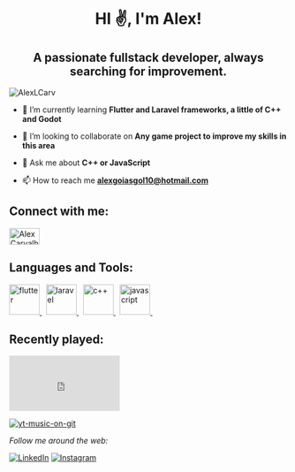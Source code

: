 <h1 align="center">HI ✌️, I'm Alex!</h1>
<h2 align="center">A passionate fullstack developer, always searching for improvement.</h2>

<p align="left"> <img src="https://komarev.com/ghpvc/?username=AlexLCarv&label=Profile%20views&color=0e75b6&style=flat" alt="AlexLCarv" /> </p>

- 🌱 I’m currently learning **Flutter and Laravel frameworks, a little of C++ and Godot**

- 👯 I’m looking to collaborate on **Any game project to improve my skills in this area**

<!-- - 👨‍💻 All of my projects are available at []() -->

- 💬 Ask me about **C++ or JavaScript**

- 📫 How to reach me **alexgoiasgol10@hotmail.com**

<h2 align="left">Connect with me:</h2>
<p align="left">
<a href="www.linkedin.com/in/alexcarv" target="blank"><img align="center" src="https://raw.githubusercontent.com/rahuldkjain/github-profile-readme-generator/master/src/images/icons/Social/linked-in-alt.svg" alt="Alex Carvalho" height="30" width="55" /></a>
</p>

<h2 align="left">Languages and Tools:</h2>
<p align="left"> 

<a href="https://flutter.dev" target="_blank" rel="noreferrer"> 
    <img src="https://www.vectorlogo.zone/logos/flutterio/flutterio-icon.svg" alt="flutter" width="55" height="55"/> 
  </a>&nbsp;
  
  <a href="https://laravel.com/" target="_blank" rel="noreferrer"> 
    <img src="https://upload.wikimedia.org/wikipedia/commons/thumb/9/9a/Laravel.svg/1200px-Laravel.svg.png" alt="laravel" width="55" height="55"/> 
  </a>&nbsp;
  
  <a href="https://cplusplus.com/" target="_blank" rel="noreferrer"> 
    <img src="https://upload.wikimedia.org/wikipedia/commons/1/18/ISO_C%2B%2B_Logo.svg" alt="c++" width="55" height="55"/> 
  </a>&nbsp;
  
  <a href="https://developer.mozilla.org/en-US/docs/Web/JavaScript" target="_blank" rel="noreferrer"> 
    <img src="https://upload.wikimedia.org/wikipedia/commons/6/6a/JavaScript-logo.png" alt="javascript" width="55" height="55"/> 
  </a>&nbsp;
</p>

<!-- <h2 align="left">Stats:</h2>
<div>
<a href="https://github.com/AlexLCarv">
<img height="180em" src="https://github-readme-stats.vercel.app/api?username=AlexLCarv&show_icons=true&theme=radical" alt="AlexLCarv" />

<img height="180em" src="https://github-readme-stats.vercel.app/api/top-langs?username=AlexLCarv&theme=radical&show_icons=true&show_icons=true&locale=en&layout=compact" alt="AlexLCarv" />

</div> -->

<h2 align="left">Recently played:</h2>

<svg width="200" height="100" xmlns="http://www.w3.org/2000/svg">
  <foreignObject width="100%" height="100%">
    <div xmlns="http://www.w3.org/1999/xhtml">
      <iframe src="https://alexlcarv.github.io/yt-music-on-git/" width="100%" height="100%" style="border:none;">
      </iframe>
    </div>
  </foreignObject>
</svg>


[![yt-music-on-git](https://alexlcarv.github.io/yt-music-on-git/)](https://github.com/AlexLCarv/yt-music-on-git)


<i>Follow me around the web:</i><br>

<a href="www.linkedin.com/in/alexcarv" target="_blank"><img src="https://img.shields.io/badge/LinkedIn-%230077B5.svg?&style=flat-square&logo=linkedin&logoColor=white" alt="LinkedIn"></a>
<a href="https://www.instagram.com/alex.carv_/" target="_blank"><img src="https://img.shields.io/badge/Instagram-%23E4405F.svg?&style=flat-square&logo=instagram&logoColor=white" alt="Instagram"></a>


